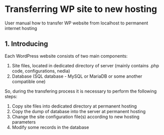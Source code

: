 # Transferring WP site to new hosting
User manual how to transfer WP website from localhost to permanent internet hosting

## 1. Introducing

Each WordPress website consists of two main components:

1. Site files, located in dedicated directory of server (mainly contains .php code, configurations, nedia)
2. Database (SQL database - MySQL or MariaDB or some another compatible one)

So, during the transfering process it is necessary to perform the following steps:

1. Copy site files into dedicated directory at permanent hosting
2. Copy the dump of database into the server at permanent hosting
3. Change the site configuration file(s) according to new hosting parameters
4. Modify some records in the database

